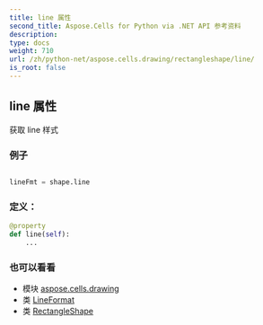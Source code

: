 ```yaml
---
title: line 属性
second_title: Aspose.Cells for Python via .NET API 参考资料
description:
type: docs
weight: 710
url: /zh/python-net/aspose.cells.drawing/rectangleshape/line/
is_root: false
---
```

## line 属性

获取 line 样式

### 例子

```python

lineFmt = shape.line

```
### 定义：
```python
@property
def line(self):
    ...
```

### 也可以看看
* 模块 [aspose.cells.drawing](../../)
* 类 [LineFormat](/cells/zh/python-net/aspose.cells.drawing/lineformat)
* 类 [RectangleShape](/cells/zh/python-net/aspose.cells.drawing/rectangleshape)
